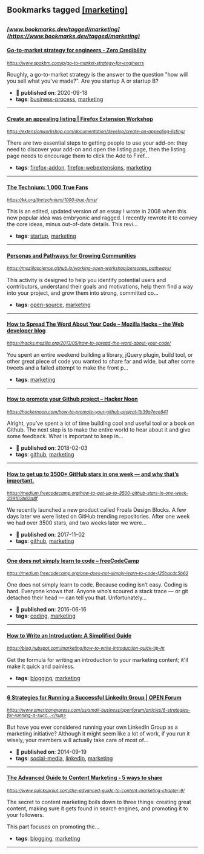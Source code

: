 ## Bookmarks tagged [[marketing]](https://www.bookmarks.dev/search?q=[marketing])

_<sup><sup>[www.bookmarks.dev/tagged/marketing](https://www.bookmarks.dev/tagged/marketing)</sup></sup>_
---
#### [Go-to-market strategy for engineers - Zero Credibility](https://www.spakhm.com/p/go-to-market-strategy-for-engineers)
_<sup>https://www.spakhm.com/p/go-to-market-strategy-for-engineers</sup>_

Roughly, a go-to-market strategy is the answer to the question "how will you sell what you've made?". Are you startup A or startup B?
* :calendar: **published on**: 2020-09-18
* **tags**: [business-process](../tagged/business-process.md), [marketing](../tagged/marketing.md)
---
#### [Create an appealing listing | Firefox Extension Workshop](https://extensionworkshop.com/documentation/develop/create-an-appealing-listing/)
_<sup>https://extensionworkshop.com/documentation/develop/create-an-appealing-listing/</sup>_

There are two essential steps to getting people to use your add-on: they need to discover your add-on and open the listing page, then the listing page needs to encourage them to click the Add to Firef...
* **tags**: [firefox-addon](../tagged/firefox-addon.md), [firefox-webextensions](../tagged/firefox-webextensions.md), [marketing](../tagged/marketing.md)
---
#### [The Technium: 1,000 True Fans](https://kk.org/thetechnium/1000-true-fans/)
_<sup>https://kk.org/thetechnium/1000-true-fans/</sup>_

This is an edited, updated version of an essay I wrote in 2008 when this now popular idea was embryonic and ragged. I recently rewrote it to convey the core ideas, minus out-of-date details. This revi...
* **tags**: [startup](../tagged/startup.md), [marketing](../tagged/marketing.md)
---
#### [Personas and Pathways for Growing Communities](https://mozillascience.github.io/working-open-workshop/personas_pathways/)
_<sup>https://mozillascience.github.io/working-open-workshop/personas_pathways/</sup>_

This activity is designed to help you identify potential users and contributors, understand their goals and motivations, help them find a way into your project, and grow them into strong, committed co...
* **tags**: [open-source](../tagged/open-source.md), [marketing](../tagged/marketing.md)
---
#### [How to Spread The Word About Your Code – Mozilla Hacks – the Web developer blog](https://hacks.mozilla.org/2013/05/how-to-spread-the-word-about-your-code/)
_<sup>https://hacks.mozilla.org/2013/05/how-to-spread-the-word-about-your-code/</sup>_

You spent an entire weekend building a library, jQuery plugin, build tool, or other great piece of code you wanted to share far and wide, but after some tweets and a failed attempt to make the front p...
* **tags**: [marketing](../tagged/marketing.md)
---
#### [How to promote your Github project – Hacker Noon](https://hackernoon.com/how-to-promote-your-github-project-1b39a7eee841)
_<sup>https://hackernoon.com/how-to-promote-your-github-project-1b39a7eee841</sup>_

Alright, you’ve spent a lot of time building cool and useful tool or a book on Github. The next step is to make the entire world to hear about it and give some feedback. What is important to keep in…
* :calendar: **published on**: 2018-02-03
* **tags**: [github](../tagged/github.md), [marketing](../tagged/marketing.md)
---
#### [How to get up to 3500+ GitHub stars in one week — and why that’s important.](https://medium.freecodecamp.org/how-to-get-up-to-3500-github-stars-in-one-week-339102b62a8f)
_<sup>https://medium.freecodecamp.org/how-to-get-up-to-3500-github-stars-in-one-week-339102b62a8f</sup>_

We recently launched a new product called Froala Design Blocks. A few days later we were listed on GitHub trending repositories. After one week we had over 3500 stars, and two weeks later we were…
* :calendar: **published on**: 2017-11-02
* **tags**: [github](../tagged/github.md), [marketing](../tagged/marketing.md)
---
#### [One does not simply learn to code – freeCodeCamp](https://medium.freecodecamp.org/one-does-not-simply-learn-to-code-f25bacdc5b62)
_<sup>https://medium.freecodecamp.org/one-does-not-simply-learn-to-code-f25bacdc5b62</sup>_

One does not simply learn to code. Because coding isn’t easy. Coding is hard. Everyone knows that. Anyone who’s scoured a stack trace — or git detached their head — can tell you that. Unfortunately…
* :calendar: **published on**: 2016-06-16
* **tags**: [coding](../tagged/coding.md), [marketing](../tagged/marketing.md)
---
#### [How to Write an Introduction: A Simplified Guide](https://blog.hubspot.com/marketing/how-to-write-introduction-quick-tip-ht)
_<sup>https://blog.hubspot.com/marketing/how-to-write-introduction-quick-tip-ht</sup>_

Get the formula for writing an introduction to your marketing content; it'll make it quick and painless.
* **tags**: [blogging](../tagged/blogging.md), [marketing](../tagged/marketing.md)
---
#### [6 Strategies for Running a Successful LinkedIn Group | OPEN Forum](https://www.americanexpress.com/us/small-business/openforum/articles/6-strategies-for-running-a-successful-linkedin-group/)
_<sup>https://www.americanexpress.com/us/small-business/openforum/articles/6-strategies-for-running-a-succ...</sup>_

But have you ever considered running your own LinkedIn Group as a marketing initiative? Although it might seem like a lot of work, if you run it wisely, your members will actually take care of most of...
* :calendar: **published on**: 2014-09-19
* **tags**: [social-media](../tagged/social-media.md), [linkedin](../tagged/linkedin.md), [marketing](../tagged/marketing.md)
---
#### [The Advanced Guide to Content Marketing - 5 ways to share](https://www.quicksprout.com/the-advanced-guide-to-content-marketing-chapter-9/)
_<sup>https://www.quicksprout.com/the-advanced-guide-to-content-marketing-chapter-9/</sup>_

The secret to content marketing boils down to three things: creating great content, making sure it gets found in search engines, and promoting it to your followers.

This part focuses on promoting the...
* **tags**: [blogging](../tagged/blogging.md), [marketing](../tagged/marketing.md)
---
